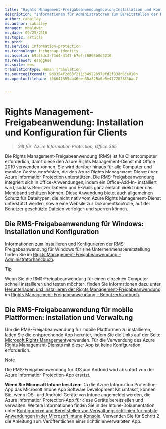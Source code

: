 ```yaml
---
title: "Rights Management-Freigabeanwendung&colon;Installation und Konfiguration für Clients | Azure Information Protection"
description: "Informationen für Administratoren zum Bereitstellen der RMS-Freigabeanwendung (Rights Management) auf Windows-Computern und mobilen Geräten."
author: cabailey
ms.author: cabailey
manager: mbaldwin
ms.date: 09/25/2016
ms.topic: article
ms.prod: 
ms.service: information-protection
ms.technology: techgroup-identity
ms.assetid: b9af5dc3-73d4-4147-b7ef-f6803b0d5216
ms.reviewer: esaggese
ms.suite: ems
translationtype: Human Translation
ms.sourcegitcommit: 9d8354f2d68f211d349226970fd2f83dd0ce810b
ms.openlocfilehash: f96641355da46eee85a828a6e5e417282883bac7


---
```


# <a name="rights-management-sharing-application-installation-and-configuration-for-clients"></a>Rights Management-Freigabeanwendung: Installation und Konfiguration für Clients

>*Gilt für: Azure Information Protection, Office 365*

Die Rights Management-Freigabeanwendung (RMS) ist für Clientcomputer erforderlich, damit diese den Azure Rights Management-Dienst mit Office 2010 verwenden können. Sie wird darüber hinaus für alle Computer und mobilen Geräte empfohlen, die den Azure Rights Management-Dienst über Azure Information Protection unterstützen. Die RMS-Freigabeanwendung integriert sich in Office-Anwendungen, indem ein Office-Add-In- installiert wird, sodass Benutzer Dateien und E-Mails ganz einfach direkt über das Menüband schützen können. Diese Anwendung bietet auch allgemeinen Schutz für Dateitypen, die nicht nativ vom Azure Rights Management-Dienst unterstützt werden, sowie eine Website zur Dokumentkontrolle, auf der Benutzer geschützte Dateien verfolgen und sperren können.

## <a name="the-rms-sharing-application-for-windows-installation-and-configuration"></a>Die RMS-Freigabeanwendung für Windows: Installation und Konfiguration
Informationen zum Installieren und Konfigurieren der RMS-Freigabeanwendung für Windows für eine Unternehmensbereitstellung finden Sie im [Rights Management-Freigabeanwendung – Administratorhandbuch](../rms-client/sharing-app-admin-guide.md).

> [!TIP]
> Wenn Sie die RMS-Freigabeanwendung für einen einzelnen Computer schnell installieren und testen möchten, finden Sie Informationen dazu unter [Herunterladen und Installieren der Rights Management-Freigabeanwendung](../rms-client/install-sharing-app.md) im [Rights Management-Freigabeanwendung – Benutzerhandbuch](../rms-client/sharing-app-user-guide.md).

## <a name="the-rms-sharing-application-for-mobile-platforms-installation-and-management"></a>Die RMS-Freigabeanwendung für mobile Plattformen: Installation und Verwaltung
Um die RMS-Freigabeanwendung für mobile Plattformen zu installieren, laden Sie die entsprechende App herunter, indem Sie die Links auf der Seite [Microsoft Rights Management](http://go.microsoft.com/fwlink/?LinkId=303970)verwenden. Für die Verwendung des Azure Rights Management-Diensts mit dieser App ist keine Konfiguration erforderlich.

> [!NOTE]
> Die RMS-Freigabeanwendung für iOS und Android wird ab sofort von der Azure Information Protection-App ersetzt.

**Wenn Sie Microsoft Intune besitzen:** Da die Azure Information Protection-App das Microsoft Intune App Software Development Kit umfasst, können Sie, wenn iOS- und Android-Geräte von Intune angemeldet werden, die Azure Information Protection-App für diese Geräte bereitstellen und verwalten. Weitere Informationen finden Sie in der Intune-Dokumentation unter [Konfigurieren und Bereitstellen von Verwaltungsrichtlinien für mobile Anwendungen in der Microsoft Intune-Konsole](/intune/deploy-use/configure-and-deploy-mobile-application-management-policies-in-the-microsoft-intune-console). Verwenden Sie für Schritt 2 die Anleitung zum Veröffentlichen einer richtlinienverwalteten App.






<!--HONumber=Nov16_HO2-->


